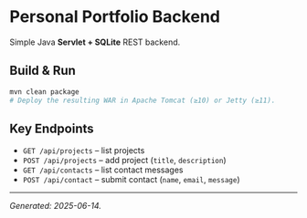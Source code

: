 # Personal Portfolio Backend

Simple Java **Servlet + SQLite** REST backend.

## Build & Run

```bash
mvn clean package
# Deploy the resulting WAR in Apache Tomcat (≥10) or Jetty (≥11).
```

## Key Endpoints

* `GET /api/projects` – list projects  
* `POST /api/projects` – add project (`title`, `description`)  
* `GET /api/contacts` – list contact messages  
* `POST /api/contact` – submit contact (`name`, `email`, `message`)

---

*Generated: 2025-06-14.*
